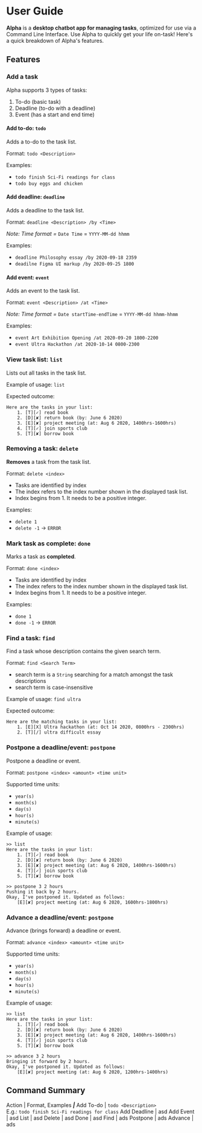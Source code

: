 # User Guide
**Alpha** is a **desktop chatbot app for managing tasks**, 
optimized for use via a Command Line Interface. 
Use Alpha to quickly get your life on-task! Here's a 
quick breakdown of Alpha's features.
 
## Features

### Add a task
Alpha supports 3 types of tasks:
1. To-do (basic task)
2. Deadline (to-do with a deadline)
3. Event (has a start and end time) 

#### Add to-do: `todo`
Adds a to-do to the task list.

Format: `todo <Description>`

Examples: 
* `todo finish Sci-Fi readings for class`
* `todo buy eggs and chicken` 

#### Add deadline: `deadline`
Adds a deadline to the task list.

Format: `deadline <Description> /by <Time>`

_Note: Time format =_ `Date Time` = `YYYY-MM-dd hhmm`

Examples: 
* `deadline Philosophy essay /by 2020-09-18 2359`
* `deadilne Figma UI markup /by 2020-09-25 1800`

#### Add event: `event`
Adds an event to the task list.

Format: `event <Description> /at <Time>`

_Note: Time format =_ `Date startTime-endTime` = `YYYY-MM-dd hhmm-hhmm`

Examples: 
* `event Art Exhibition Opening /at 2020-09-20 1800-2200`
* `event Ultra Hackathon /at 2020-10-14 0800-2300`

### View task list: `list`
Lists out all tasks in the task list.

Example of usage: `list`

Expected outcome: 
```
Here are the tasks in your list:
    1. [T][✓] read book
    2. [D][✘] return book (by: June 6 2020)
    3. [E][✘] project meeting (at: Aug 6 2020, 1400hrs-1600hrs)
    4. [T][✓] join sports club
    5. [T][✘] borrow book
```

### Removing a task: `delete`
**Removes** a task from the task list.

Format: `delete <index>`
* Tasks are identified by index
* The index refers to the index number shown in the displayed task list.
* Index begins from 1. It needs to be a positive integer.

Examples:
* `delete 1` 
* `delete -1` -> `ERROR` 

### Mark task as complete: `done`
Marks a task as **completed**.

Format: `done <index>`
* Tasks are identified by index
* The index refers to the index number shown in the displayed task list.
* Index begins from 1. It needs to be a positive integer.

Examples:
* `done 1` 
* `done -1` -> `ERROR` 

### Find a task: `find`
Find a task whose description contains the given search term.

Format: `find <Search Term>`
* search term is a `String` searching for a match amongst the task descriptions
* search term is case-insensitive

Example of usage: 
`find ultra`

Expected outcome: 
```
Here are the matching tasks in your list:
    1. [E][X] Ultra hackathon (at: Oct 14 2020, 0800hrs - 2300hrs)
    2. [T][/] ultra difficult essay 
```

### Postpone a deadline/event: `postpone`
Postpone a deadline or event.

Format: `postpone <index> <amount> <time unit>`

Supported time units: 
* `year(s)`
* `month(s)`
* `day(s)`
* `hour(s)`
* `minute(s)`

Example of usage: 
```
>> list
Here are the tasks in your list:
    1. [T][✓] read book
    2. [D][✘] return book (by: June 6 2020)
    3. [E][✘] project meeting (at: Aug 6 2020, 1400hrs-1600hrs)
    4. [T][✓] join sports club
    5. [T][✘] borrow book

>> postpone 3 2 hours 
Pushing it back by 2 hours.
Okay, I've postponed it. Updated as follows:
    [E][✘] project meeting (at: Aug 6 2020, 1600hrs-1800hrs)
```

### Advance a deadline/event: `postpone`
Advance (brings forward) a deadline or event.

Format: `advance <index> <amount> <time unit>`

Supported time units: 
* `year(s)`
* `month(s)`
* `day(s)`
* `hour(s)`
* `minute(s)`

Example of usage: 
```
>> list
Here are the tasks in your list:
    1. [T][✓] read book
    2. [D][✘] return book (by: June 6 2020)
    3. [E][✘] project meeting (at: Aug 6 2020, 1400hrs-1600hrs)
    4. [T][✓] join sports club
    5. [T][✘] borrow book

>> advance 3 2 hours 
Bringing it forward by 2 hours.
Okay, I've postponed it. Updated as follows:
    [E][✘] project meeting (at: Aug 6 2020, 1200hrs-1400hrs)
```


## Command Summary

Action | Format, Examples
_________|_________
Add To-do |  `todo <Description>`<br/>E.g.: `todo finish Sci-Fi readings for class` 
Add Deadline | asd
Add Event |  asd
List | asd
Delete | asd
Done | asd
Find |  ads
Postpone | ads
Advance | ads
